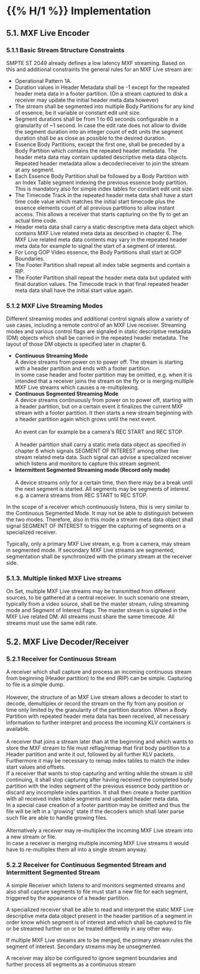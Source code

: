 #  {{% H/1 %}}  Implementation

<a id="5-1"></a>

## 5.1. MXF Live Encoder

<a id="5-1-1"></a>

### 5.1.1 Basic Stream Structure Constraints

SMPTE ST 2049 already defines a low latency MXF streaming. Based on this and
additional constraints the general rules for an MXF Live stream are:

-   Operational Pattern 1A.
-   Duration values in Header Metadata shall be -1 except for the repeated
    header meta data in a footer partition. (On a stream captured to disk a
    receiver may update the initial header meta data however)
-   The stream shall be segmented into multiple Body Partitions for any kind of
    essence, be it variable or constant edit unit size.
-   Segment durations shall be from 1 to 60 seconds configurable in a
    granularity of \~1 second. In case the edit rate does not allow to divide
    the segment duration into an integer count of edit units the segment
    duration shall be as close as possible to the desired duration.
-   Essence Body Partitions, except the first one, shall be preceded by a Body
    Partition which contains the repeated header metadata. The header meta data
    may contain updated descriptive meta data objects. Repeated header metadata
    allow a decoder/receiver to join the stream at any segment.
-   Each Essence Body Partition shall be followed by a Body Partition with an
    Index Table segment indexing the previous essence body partition. This is
    mandatory also for simple index tables for constant edit unit size.
-   The Timecode Track in the repeated header meta data shall have a start time
    code value which matches the initial start timecode plus the essence
    elements count of all previous partitions to allow instant access. This
    allows a receiver that starts capturing on the fly to get an actual time
    code.
-   Header meta data shall carry a static descriptive meta data object which
    contains MXF Live related meta data as described in chapter 6. The MXF Live
    related meta data contents may vary in the repeated header meta data for
    example to signal the start of a segment of interest.
-   For Long GOP Video essence, the Body Partitions shall start at GOP
    Boundaries.
-   The Footer Partition shall repeat all index table segments and contain a
    RIP.
-   The Footer Partition shall repeat the header meta data but updated with
    final duration values. The Timecode track in that final repeated header meta
    data shall have the initial start value again.

<a id="5-1-2"></a>

### 5.1.2 MXF Live Streaming Modes

Different streaming modes and additional control signals allow a variety of use
cases, including a remote control of an MXF Live receiver. Streaming modes and
various control flags are signaled in static descriptive metadata (DM) objects
which shall be carried in the repeated header metadata. The layout of those DM
objects is specified later in chapter 6.

-   **Continuous Streaming Mode**<br>
    A device streams from power on to power off. The stream is starting with a
    header partition and ends with a footer partition.<br>
    In some case header and footer partition may be omitted, e.g. when it is
    intended that a receiver joins the stream on the fly or is merging multiple
    MXF Live streams which causes a re-multiplexing.
-   **Continuous Segmented Streaming Mode**<br>
    A device streams continuously from power on to power off, starting with a
    header partition, but on a certain event it finalizes the current MXF stream
    with a footer partition. It then starts a new stream beginning with a header
    partition again which grows until the next event.<br>
    <br>
    An event can for example be a camera's REC START and REC STOP.<br>
    <br>
    A header partition shall carry a static meta data object as specified in
    chapter 6 which signals SEGMENT OF INTEREST among other live stream related
    meta data. Such signal can advise a specialized receiver which listens and
    monitors to capture this stream segment.
-   **Intermittent Segmented Streaming mode (Record only mode)**<br>
    <br>A device streams only for a certain time, then there may be a break
    until the next segment is started. All segments may be segments of
    interest.<br>
    e.g. a camera streams from REC START to REC STOP.

In the scope of a receiver which continuously listens, this is very similar to
the Continuous Segmented Mode. It may not be able to distinguish between the two
modes. Therefore, also in this mode a stream meta data object shall signal
SEGMENT OF INTEREST to trigger the capturing of segments on a specialized
receiver.

Typically, only a primary MXF Live stream, e.g. from a camera, may stream in
segmented mode. If secondary MXF Live streams are segmented, segmentation shall
be synchronized with the primary stream at the receiver side.

<a id="5-1-3"></a>

### 5.1.3. Multiple linked MXF Live streams

On Set, multiple MXF Live streams may be transmitted from different sources, to
be gathered at a central receiver. In such scenario one stream, typically from a
video source, shall be the master stream, ruling streaming mode and Segment of
Interest flags. The master stream is signaled in the MXF Live related DM. All
streams must share the same timecode. All streams must use the same edit rate.

<a id="5-2"></a>

## 5.2. MXF Live Decoder/Receiver

<a id="5-2-1"></a>

### 5.2.1 Receiver for Continuous Stream

A receiver which shall capture and process an incoming continuous stream from
beginning (Header partition) to the end (RIP) can be simple. Capturing to file
is a simple dump.<br>
<br>
However, the structure of an MXF Live stream allows a decoder to start to
decode, demultiplex or record the stream on the fly from any position or time
only limited by the granularity of the partition duration. When a Body Partition
with repeated header meta data has been received, all necessary information to
further interpret and process the incoming KLV containers is available.<br>
<br>
A receiver that joins a stream later than at the beginning and which wants to
store the MXF stream to file must reflag/remap that first body partition to a
Header partition and write it out, followed by all further KLV packets.
Furthermore it may be necessary to remap index tables to match the index start
values and offsets.<br>
If a receiver that wants to stop capturing and writing while the stream is still
continuing, it shall stop capturing after having received the completed body
partition with the index segment of the previous essence body partition or
discard any incomplete index partition. It shall then create a footer partition
with all received index table segments and updated header meta data.<br>
In a special case creation of a footer partition may be omitted and thus the
file will be left in a 'growing' state if the decoders which shall later parse
such file are able to handle growing files.<br>
<br>
Alternatively a receiver may re-multiplex the incoming MXF Live stream into a
new stream or file.<br>
In case a receiver is merging multiple incoming MXF Live streams it would have
to re-multiplex them all into a single stream anyway.

<a id="5-2-2"></a>

### 5.2.2 Receiver for Continuous Segmented Stream and Intermittent Segmented Stream

A simple Receiver which listens to and monitors segmented streams and also shall
capture segments to file must start a new file for each segment, triggered by
the appearance of a header partition.

A specialized receiver shall be able to read and interpret the static MXF Live
descriptive meta data object present in the header partition of a segment in
order know which segment is of interest and which shall be captured to file or
be streamed further on or be treated differently in any other way.

If multiple MXF Live streams are to be merged, the primary stream rules the
segment of interest. Secondary streams may be unsegmented.

A receiver may also be configured to ignore segment boundaries and further
process all segments as a continuous stream
